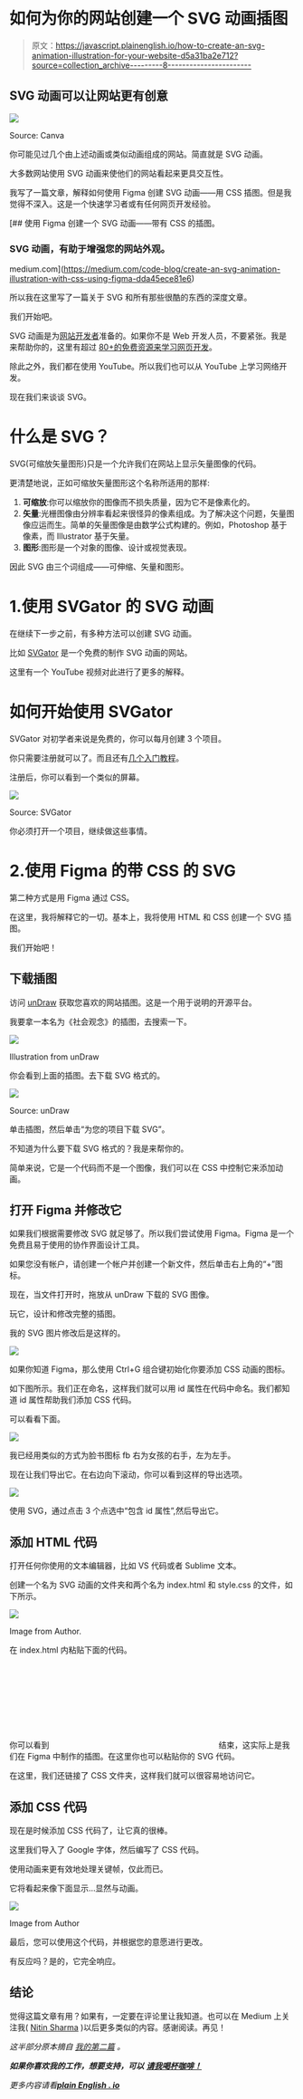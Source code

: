 # 如何为你的网站创建一个 SVG 动画插图

> 原文：<https://javascript.plainenglish.io/how-to-create-an-svg-animation-illustration-for-your-website-d5a31ba2e712?source=collection_archive---------8----------------------->

## SVG 动画可以让网站更有创意

![](img/d96da26a71fd8db97faae71a47910630.png)

Source: Canva

你可能见过几个由上述动画或类似动画组成的网站。简直就是 SVG 动画。

大多数网站使用 SVG 动画来使他们的网站看起来更具交互性。

我写了一篇文章，解释如何使用 Figma 创建 SVG 动画——用 CSS 插图。但是我觉得不深入。这是一个快速学习者或有任何网页开发经验。

[](https://medium.com/code-blog/create-an-svg-animation-illustration-with-css-using-figma-dda45ece81e6) [## 使用 Figma 创建一个 SVG 动画——带有 CSS 的插图。

### SVG 动画，有助于增强您的网站外观。

medium.com](https://medium.com/code-blog/create-an-svg-animation-illustration-with-css-using-figma-dda45ece81e6) 

所以我在这里写了一篇关于 SVG 和所有那些很酷的东西的深度文章。

我们开始吧。

SVG 动画是为[网站开发者](https://medium.com/code-blog/getting-started-and-earning-105-813-yr-as-a-web-developer-for-beginners-19b2cd26fcc2)准备的。如果你不是 Web 开发人员，不要紧张。我是来帮助你的，这里有超过 [80+的免费资源来学习网页开发](/80-free-resources-for-web-designers-and-web-developers-in-2021-f400be2875ea)。

除此之外，我们都在使用 YouTube。所以我们也可以从 YouTube 上学习网络开发。

现在我们来谈谈 SVG。

# 什么是 SVG？

SVG(可缩放矢量图形)只是一个允许我们在网站上显示矢量图像的代码。

更清楚地说，正如可缩放矢量图形这个名称所适用的那样:

1.  **可缩放**:你可以缩放你的图像而不损失质量，因为它不是像素化的。
2.  **矢量**:光栅图像由分辨率看起来很怪异的像素组成。为了解决这个问题，矢量图像应运而生。简单的矢量图像是由数学公式构建的。例如，Photoshop 基于像素，而 Illustrator 基于矢量。
3.  **图形**:图形是一个对象的图像、设计或视觉表现。

因此 SVG 由三个词组成——可伸缩、矢量和图形。

# 1.使用 SVGator 的 SVG 动画

在继续下一步之前，有多种方法可以创建 SVG 动画。

比如 [SVGator](https://www.svgator.com/) 是一个免费的制作 SVG 动画的网站。

这里有一个 YouTube 视频对此进行了更多的解释。

# 如何开始使用 SVGator

SVGator 对初学者来说是免费的，你可以每月创建 3 个项目。

你只需要注册就可以了。而且还有[几个入门教程](https://www.svgator.com/tutorials)。

注册后，你可以看到一个类似的屏幕。

![](img/42ffd9c21c134eaa7f7887d47ce63f6d.png)

Source: SVGator

你必须打开一个项目，继续做这些事情。

# 2.使用 Figma 的带 CSS 的 SVG

第二种方式是用 Figma 通过 CSS。

在这里，我将解释它的一切。基本上，我将使用 HTML 和 CSS 创建一个 SVG 插图。

我们开始吧！

## 下载插图

访问 [unDraw](https://undraw.co/) 获取您喜欢的网站插图。这是一个用于说明的开源平台。

我要拿一本名为《社会观念》的插图，去搜索一下。

![](img/60fcb37fd40823403324b92e146e0a8d.png)

Illustration from unDraw

你会看到上面的插图。去下载 SVG 格式的。

![](img/a58705a25b77df0262c284508a8117f9.png)

Source: unDraw

单击插图，然后单击“为您的项目下载 SVG”。

不知道为什么要下载 SVG 格式的？我是来帮你的。

简单来说，它是一个代码而不是一个图像，我们可以在 CSS 中控制它来添加动画。

## 打开 Figma 并修改它

如果我们根据需要修改 SVG 就足够了。所以我们尝试使用 Figma。Figma 是一个免费且易于使用的协作界面设计工具。

如果您没有帐户，请创建一个帐户并创建一个新文件，然后单击右上角的“+”图标。

现在，当文件打开时，拖放从 unDraw 下载的 SVG 图像。

玩它，设计和修改完整的插图。

我的 SVG 图片修改后是这样的。

![](img/fab23333f7469cccd713e560d8e8bcc9.png)

如果你知道 Figma，那么使用 Ctrl+G 组合键初始化你要添加 CSS 动画的图标。

如下图所示。我们正在命名，这样我们就可以用 id 属性在代码中命名。我们都知道 id 属性帮助我们添加 CSS 代码。

可以看看下面。

![](img/4ccaaf42d06dfb7dae40e64aeca26439.png)

我已经用类似的方式为脸书图标 fb 右为女孩的右手，左为左手。

现在让我们导出它。在右边向下滚动，你可以看到这样的导出选项。

![](img/95018a29e3cf18db43d34440604f9344.png)

使用 SVG，通过点击 3 个点选中“包含 id 属性”,然后导出它。

## 添加 HTML 代码

打开任何你使用的文本编辑器，比如 VS 代码或者 Sublime 文本。

创建一个名为 SVG 动画的文件夹和两个名为 index.html 和 style.css 的文件，如下所示。

![](img/ad1b49679ebf9767536dc4aaf43ab3fb.png)

Image from Author.

在 index.html 内粘贴下面的代码。

你可以看到<svg>并以</svg>结束，这实际上是我们在 Figma 中制作的插图。在这里你也可以粘贴你的 SVG 代码。

在这里，我们还链接了 CSS 文件夹，这样我们就可以很容易地访问它。

## 添加 CSS 代码

现在是时候添加 CSS 代码了，让它真的很棒。

这里我们导入了 Google 字体，然后编写了 CSS 代码。

使用动画来更有效地处理关键帧，仅此而已。

它将看起来像下面显示…显然与动画。

![](img/6894c08d450e7ec19877645106e3ba26.png)

Image from Author

最后，您可以使用这个代码，并根据您的意愿进行更改。

有反应吗？是的，它完全响应。

## 结论

觉得这篇文章有用？如果有，一定要在评论里让我知道。也可以在 Medium 上关注我( [Nitin Sharma](https://nitinfab.medium.com/) )以后更多类似的内容。感谢阅读。再见！

*这半部分原本摘自* [*我的第二篇*](https://medium.com/code-blog/create-an-svg-animation-illustration-with-css-using-figma-dda45ece81e6) *。*

***如果你喜欢我的工作，想要支持，可以*** [***请我喝杯咖啡！***](https://www.buymeacoffee.com/nitinfab)

*更多内容请看*[***plain English . io***](https://plainenglish.io/)